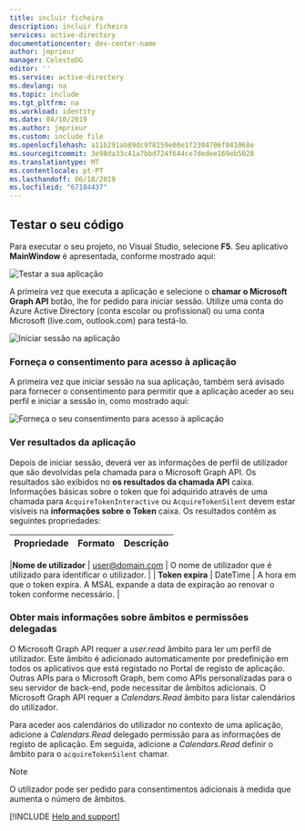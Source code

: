 ```yaml
---
title: incluir ficheiro
description: incluir ficheiro
services: active-directory
documentationcenter: dev-center-name
author: jmprieur
manager: CelesteDG
editor: ''
ms.service: active-directory
ms.devlang: na
ms.topic: include
ms.tgt_pltfrm: na
ms.workload: identity
ms.date: 04/10/2019
ms.author: jmprieur
ms.custom: include file
ms.openlocfilehash: a11b291ab89dc9f8159e00e1f2304706f041068e
ms.sourcegitcommit: 3e98da33c41a7bbd724f644ce7dedee169eb5028
ms.translationtype: MT
ms.contentlocale: pt-PT
ms.lasthandoff: 06/18/2019
ms.locfileid: "67184437"
---
```

## <a name="test-your-code"></a>Testar o seu código

Para executar o seu projeto, no Visual Studio, selecione **F5**. Seu aplicativo **MainWindow** é apresentada, conforme mostrado aqui:

![Testar a sua aplicação](./media/active-directory-develop-guidedsetup-windesktop-test/samplescreenshot.png)

A primeira vez que executa a aplicação e selecione o **chamar o Microsoft Graph API** botão, lhe for pedido para iniciar sessão. Utilize uma conta do Azure Active Directory (conta escolar ou profissional) ou uma conta Microsoft (live.com, outlook.com) para testá-lo.

![Iniciar sessão na aplicação](./media/active-directory-develop-guidedsetup-windesktop-test/signinscreenshot.png)

### <a name="provide-consent-for-application-access"></a>Forneça o consentimento para acesso à aplicação

A primeira vez que iniciar sessão na sua aplicação, também será avisado para fornecer o consentimento para permitir que a aplicação aceder ao seu perfil e iniciar a sessão in, como mostrado aqui:

![Forneça o seu consentimento para acesso à aplicação](./media/active-directory-develop-guidedsetup-windesktop-test/consentscreen.png)

### <a name="view-application-results"></a>Ver resultados da aplicação

Depois de iniciar sessão, deverá ver as informações de perfil de utilizador que são devolvidas pela chamada para o Microsoft Graph API. Os resultados são exibidos no **os resultados da chamada API** caixa. Informações básicas sobre o token que foi adquirido através de uma chamada para `AcquireTokenInteractive` ou `AcquireTokenSilent` devem estar visíveis na **informações sobre o Token** caixa. Os resultados contêm as seguintes propriedades:

|Propriedade  |Formato  |Descrição |
|---------|---------|---------|

|**Nome de utilizador**  | <span> user@domain.com </span> | O nome de utilizador que é utilizado para identificar o utilizador. | | **Token expira** | DateTime | A hora em que o token expira. A MSAL expande a data de expiração ao renovar o token conforme necessário. |


<!--start-collapse-->
### <a name="more-information-about-scopes-and-delegated-permissions"></a>Obter mais informações sobre âmbitos e permissões delegadas

O Microsoft Graph API requer a *user.read* âmbito para ler um perfil de utilizador. Este âmbito é adicionado automaticamente por predefinição em todos os aplicativos que está registado no Portal de registo de aplicação. Outras APIs para o Microsoft Graph, bem como APIs personalizadas para o seu servidor de back-end, pode necessitar de âmbitos adicionais. O Microsoft Graph API requer a *Calendars.Read* âmbito para listar calendários do utilizador.

Para aceder aos calendários do utilizador no contexto de uma aplicação, adicione a *Calendars.Read* delegado permissão para as informações de registo de aplicação. Em seguida, adicione a *Calendars.Read* definir o âmbito para o `acquireTokenSilent` chamar.

>[!NOTE]
>O utilizador pode ser pedido para consentimentos adicionais à medida que aumenta o número de âmbitos.

<!--end-collapse-->

[!INCLUDE [Help and support](./active-directory-develop-help-support-include.md)]
